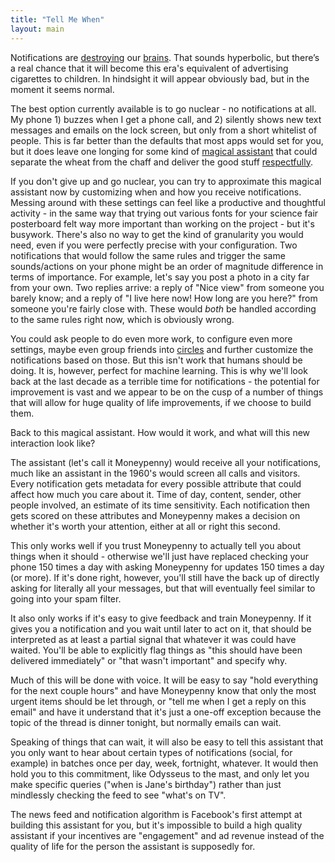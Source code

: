 ```yaml
---
title: "Tell Me When"
layout: main
---
```

Notifications are [destroying][destroying] our [brains][brains]. That sounds hyperbolic, but there’s a real chance that it will become this era's equivalent of advertising cigarettes to children. In hindsight it will appear obviously bad, but in the moment it seems normal.

The best option currently available is to go nuclear - no notifications at all. My phone 1) buzzes when I get a phone call, and 2) silently shows new text messages and emails on the lock screen, but only from a short whitelist of people. This is far better than the defaults that most apps would set for you, but it does leave one longing for some kind of [magical assistant][magic] that could separate the wheat from the chaff and deliver the good stuff [respectfully][destroying].

If you don't give up and go nuclear, you can try to approximate this magical assistant now by customizing when and how you receive notifications. Messing around with these settings can feel like a productive and thoughtful activity - in the same way that trying out various fonts for your science fair posterboard felt way more important than working on the project - but it's busywork. There's also no way to get the kind of granularity you would need, even if you were perfectly precise with your configuration.  Two notifications that would follow the same rules and trigger the same sounds/actions on your phone might be an order of magnitude difference in terms of importance. For example, let's say you post a photo in a city far from your own. Two replies arrive: a reply of "Nice view" from someone you barely know; and a reply of "I live here now! How long are you here?" from someone you're fairly close with. These would *both* be handled according to the same rules right now, which is obviously wrong.

You could ask people to do even more work, to configure even more settings, maybe even group friends into [circles][circles] and further customize the notifications based on those. But this isn't work that humans should be doing. It is, however, perfect for machine learning. This is why we'll look back at the last decade as a terrible time for notifications - the potential for improvement is vast and we appear to be on the cusp of a number of things that will allow for huge quality of life improvements, if we choose to build them.

Back to this magical assistant. How would it work, and what will this new interaction look like?

The assistant (let's call it Moneypenny) would receive all your notifications, much like an assistant in the 1960's would screen all calls and visitors. Every notification gets metadata for every possible attribute that could affect how much you care about it. Time of day, content, sender, other people involved, an estimate of its time sensitivity. Each notification then gets scored on these attributes and Moneypenny makes a decision on whether it's worth your attention, either at all or right this second.

This only works well if you trust Moneypenny to actually tell you about things when it should - otherwise we'll just have replaced checking your phone 150 times a day with asking Moneypenny for updates 150 times a day (or more). If it's done right, however, you'll still have the back up of directly asking for literally all your messages, but that will eventually feel similar to going into your spam filter.

It also only works if it's easy to give feedback and train Moneypenny. If it gives you a notification and you wait until later to act on it, that should be interpreted as at least a partial signal that whatever it was could have waited. You'll be able to explicitly flag things as "this should have been delivered immediately" or "that wasn't important" and specify why.

Much of this will be done with voice. It will be easy to say "hold everything for the next couple hours" and have Moneypenny know that only the most urgent items should be let through, or "tell me when I get a reply on this email" and have it understand that it's just a one-off exception because the topic of the thread is dinner tonight, but normally emails can wait.

Speaking of things that can wait, it will also be easy to tell this assistant that you only want to hear about certain types of notifications (social, for example) in batches once per day, week, fortnight, whatever. It would then hold you to this commitment, like Odysseus to the mast, and only let you make specific queries ("when is Jane's birthday") rather than just mindlessly checking the feed to see "what's on TV".

The news feed and notification algorithm is Facebook's first attempt at building this assistant for you, but it's impossible to build a high quality assistant if your incentives are "engagement" and ad revenue instead of the quality of life for the person the assistant is supposedly for.

[destroying]: https://medium.com/swlh/how-technology-hijacks-peoples-minds-from-a-magician-and-google-s-design-ethicist-56d62ef5edf3#.ijah2tsi0
[brains]: https://en.wikipedia.org/wiki/Reinforcement#Intermittent_reinforcement.3B_schedules
[magic]: https://en.wikipedia.org/wiki/Her_%28film%29
[circles]: https://plus.google.com
